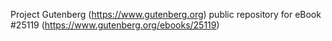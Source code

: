Project Gutenberg (https://www.gutenberg.org) public repository for eBook #25119 (https://www.gutenberg.org/ebooks/25119)
